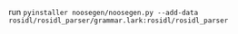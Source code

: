 run `pyinstaller noosegen/noosegen.py --add-data rosidl/rosidl_parser/grammar.lark:rosidl/rosidl_parser`
